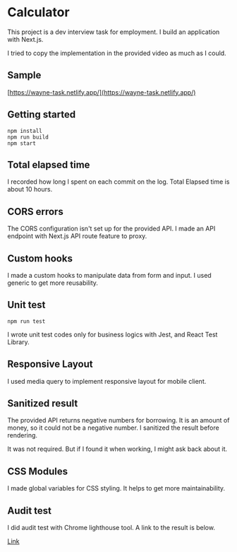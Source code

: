 # Calculator

This project is a dev interview task for employment. I build an application with Next.js.

I tried to copy the implementation in the provided video as much as I could.

## Sample

[https://wayne-task.netlify.app/](https://wayne-task.netlify.app/)

## Getting started

```
npm install
npm run build
npm start
```

## Total elapsed time

I recorded how long I spent on each commit on the log.
Total Elapsed time is about 10 hours.

## CORS errors

The CORS configuration isn't set up for the provided API. I made an API endpoint with Next.js API route feature to proxy.

## Custom hooks

I made a custom hooks to manipulate data from form and input. I used generic to get more reusability.

## Unit test

```
npm run test
```

I wrote unit test codes only for business logics with Jest, and React Test Library.

## Responsive Layout

I used media query to implement responsive layout for mobile client.

## Sanitized result

The provided API returns negative numbers for borrowing. It is an amount of money, so it could not be a negative number. I sanitized the result before rendering.

It was not required. But if I found it when working, I might ask back about it.

## CSS Modules

I made global variables for CSS styling. It helps to get more maintainability.

## Audit test

I did audit test with Chrome lighthouse tool.
A link to the result is below.

[Link](https://wayne-task.netlify.app/test.html)
